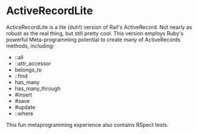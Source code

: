 ActiveRecordLite
================

ActiceRecordLite is a lite (duh!) version of Rail's ActiveRecord. Not nearly as robust as the real thing, but still pretty cool. This version employs Ruby's powerful Meta-programming potential to create many of ActiveRecords methods, including:

* ::all
* ::attr_accessor
* belongs_to
* ::find
* has_many
* has_many_through
* #insert
* #save
* #update
* ::where


This fun metaprogramming experience also contains RSpect tests.
